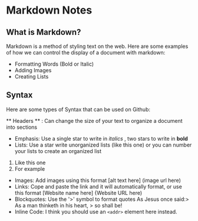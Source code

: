 # Markdown Notes

## What is Markdown?
Markdown is a method of styling text on the web. Here are some examples of how we can control the display of a document with markdown:

  * Formatting Words (Bold or Italic)
  * Adding Images
  * Creating Lists
    
    
## Syntax
Here are some types of Syntax that can be used on Github:

** Headers ** : Can change the size of your text to organize a document into sections 
* Emphasis: Use a single star to write in *italics* , two stars to write in **bold**
* Lists: Use a star write unorganized lists (like this one) or you can number your lists to create an organized list
1. Like this one
2. For example
* Images: Add images using this format [alt text here] (image url here)
* Links: Cope and paste the link and it will automatically format, or use this format [Website name here] {Website URL here)
* Blockquotes: Use the '>' symbol to format quotes
As Jesus once said:> As a man thinketh in his heart, > so shall be!
* Inline Code: I think you should use an `<addr>` element here instead.

  
